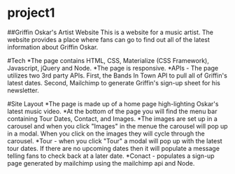 # project1

##Griffin Oskar's Artist Website 
This is a website for a music artist. The website provides a place where fans can go to find out all of the latest information about Griffin Oskar. 

#Tech
*The page contains HTML, CSS, Materialize (CSS Framework), Javascript, jQuery and Node. 
*The page is responsive. 
*APIs - The page utilizes two 3rd party APIs. First, the Bands In Town API to pull all of Griffin's latest dates. Second, Mailchimp to generate Griffin's sign-up sheet for his newsletter. 

#Site Layout
*The page is made up of a home page high-lighting Oskar's latest music video. 
*At the bottom of the page you will find the menu bar containing Tour Dates, Contact, and Images. 
*The images are set up in a carousel and when you click "Images" in the menue the carousel will pop up in a modal. When you click on the images they will cycle through the carousel. 
*Tour - when you click "Tour" a modal will pop up with the latest tour dates. If there are no upcoming dates then it will populate a message telling fans to check back at a later date. 
*Conact - populates a sign-up page generated by mailchimp using the mailchimp api and Node.  
